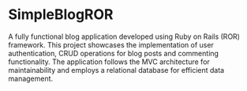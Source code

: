 # SimpleBlogROR
A fully functional blog application developed using Ruby on Rails (ROR) framework. This project showcases the implementation of user authentication, CRUD operations for blog posts and commenting functionality. The application follows the MVC architecture for maintainability and employs a relational database for efficient data management.
